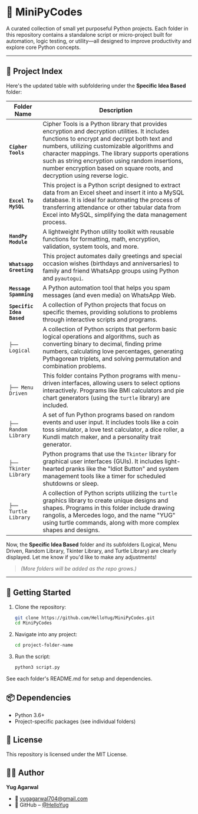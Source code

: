 # 🐍 MiniPyCodes

A curated collection of small yet purposeful Python projects. Each folder in this repository contains a standalone script or micro-project built for automation, logic testing, or utility—all designed to improve productivity and explore core Python concepts.

---

## 📂 Project Index

Here's the updated table with subfoldering under the **Specific Idea Based** folder:

| Folder Name               | Description|
| ------------------------- | --------------------------------------------------------------------------------------------------------------------------------------------------------------------------------------------------------------------------------------------------------------------------------------------------------------------------------------------------------------------------------- |
| **`Cipher Tools`**            | Cipher Tools is a Python library that provides encryption and decryption utilities. It includes functions to encrypt and decrypt both text and numbers, utilizing customizable algorithms and character mappings. The library supports operations such as string encryption using random insertions, number encryption based on square roots, and decryption using reverse logic. |
| **`Excel To MySQL`**          | This project is a Python script designed to extract data from an Excel sheet and insert it into a MySQL database. It is ideal for automating the process of transferring attendance or other tabular data from Excel into MySQL, simplifying the data management process.|
| **`HandPy Module`**           | A lightweight Python utility toolkit with reusable functions for formatting, math, encryption, validation, system tools, and more.|
| **`Whatsapp Greeting`**       | This project automates daily greetings and special occasion wishes (birthdays and anniversaries) to family and friend WhatsApp groups using Python and `pyautogui`.                                                                                                                           |
| **`Message Spamming`**        | A Python automation tool that helps you spam messages (and even media) on WhatsApp Web.|
| **`Specific Idea Based`** | A collection of Python projects that focus on specific themes, providing solutions to problems through interactive scripts and programs.|
| `├── Logical`             | A collection of Python scripts that perform basic logical operations and algorithms, such as converting binary to decimal, finding prime numbers, calculating love percentages, generating Pythagorean triplets, and solving permutation and combination problems.|
| `├── Menu Driven`         | This folder contains Python programs with menu-driven interfaces, allowing users to select options interactively. Programs like BMI calculators and pie chart generators (using the `turtle` library) are included.|
| `├── Random Library`      | A set of fun Python programs based on random events and user input. It includes tools like a coin toss simulator, a love test calculator, a dice roller, a Kundli match maker, and a personality trait generator.|
| `├── Tkinter Library`     | Python programs that use the `Tkinter` library for graphical user interfaces (GUIs). It includes light-hearted pranks like the "Idiot Button" and system management tools like a timer for scheduled shutdowns or sleep.|
| `├── Turtle Library`      | A collection of Python scripts utilizing the `turtle` graphics library to create unique designs and shapes. Programs in this folder include drawing rangolis, a Mercedes logo, and the name "YUG" using turtle commands, along with more complex shapes and designs.                                                                                                              |

Now, the **Specific Idea Based** folder and its subfolders (Logical, Menu Driven, Random Library, Tkinter Library, and Turtle Library) are clearly displayed. Let me know if you'd like to make any adjustments!




> *(More folders will be added as the repo grows.)*

---

## 🚀 Getting Started

1. Clone the repository:
   ```bash
   git clone https://github.com/HelloYug/MiniPyCodes.git
   cd MiniPyCodes
   ```
2. Navigate into any project:
    ```bash
    cd project-folder-name
    ```
3. Run the script:
    ```bash
    python3 script.py
    ```

See each folder's README.md for setup and dependencies.

## 📦 Dependencies
- Python 3.6+
- Project-specific packages (see individual folders)

## 📄 License
This repository is licensed under the MIT License.

## 👨‍💻 Author

**Yug Agarwal**
- 📧 [yugagarwal704@gmail.com](mailto:yugagarwal704@gmail.com)
- 🔗 GitHub – [@HelloYug](https://github.com/HelloYug)